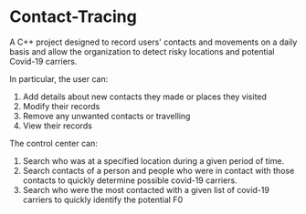 # Contact-Tracing
A C++ project designed to record users' contacts and movements on a daily basis and allow the organization to detect risky locations and potential Covid-19 carriers.

In particular, the user can:
  1. Add details about new contacts they made or places they visited
  2. Modify their records
  3. Remove any unwanted contacts or travelling
  4. View their records

The control center can:
  1. Search who was at a specified location during a given period of time.
  2. Search contacts of a person and people who were in contact with those contacts to quickly determine possible covid-19 carriers.
  3. Search who were the most contacted with a given list of covid-19 carriers to quickly identify the potential F0
